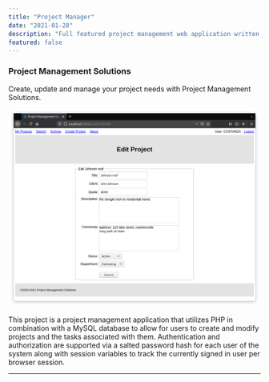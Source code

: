 ```yaml
---
title: "Project Manager"
date: "2021-01-28"
description: "Full featured project management web application written in PHP that leverages PDO and MySQL."
featured: false
---
```

### Project Management Solutions

Create, update and manage your project needs with Project Management Solutions.

[![alt text](https://raw.githubusercontent.com/gif007/projectmanager/master/pms3.jpg "project management edit screen")](https://raw.githubusercontent.com/gif007/projectmanager/master/pms3.jpg)


This project is a project management application that utilizes PHP in combination with a MySQL database to allow for users to create and modify projects and the tasks associated with them. Authentication and authorization are supported via a salted password hash for each user of the system along with session variables to track the currently signed in user per browser session.

---